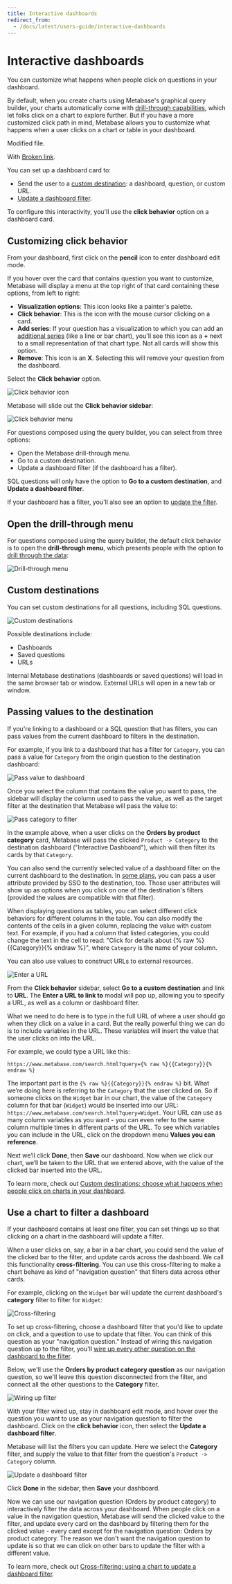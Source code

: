 ```yaml
---
title: Interactive dashboards
redirect_from:
  - /docs/latest/users-guide/interactive-dashboards
---
```


# Interactive dashboards

You can customize what happens when people click on questions in your dashboard.

By default, when you create charts using Metabase's graphical query builder, your charts automatically come with [drill-through capabilities](https://www.metabase.com/learn/metabase-basics/querying-and-dashboards/questions/drill-through), which let folks click on a chart to explore further. But if you have a more customized click path in mind, Metabase allows you to customize what happens when a user clicks on a chart or table in your dashboard.

Modified file.

With [Broken link](./broken.md).

You can set up a dashboard card to:

- Send the user to a [custom destination](#custom-destinations): a dashboard, question, or custom URL.
- [Update a dashboard filter](#use-a-chart-to-filter-a-dashboard).

To configure this interactivity, you'll use the **click behavior** option on a dashboard card.

## Customizing click behavior

From your dashboard, first click on the **pencil** icon to enter dashboard edit mode.

If you hover over the card that contains question you want to customize, Metabase will display a menu at the top right of that card containing these options, from left to right:

- **Visualization options**: This icon looks like a painter's palette.
- **Click behavior**: This is the icon with the mouse cursor clicking on a card.
- **Add series**: If your question has a visualization to which you can add an [additional series](./multiple-series.md) (like a line or bar chart), you'll see this icon as a **+** next to a small representation of that chart type. Not all cards will show this option.
- **Remove**: This icon is an **X**. Selecting this will remove your question from the dashboard.

Select the **Click behavior** option.

![Click behavior icon](./images/click-behavior-icon.png)

Metabase will slide out the **Click behavior sidebar**:

![Click behavior menu](./images/click-behavior-menu.png)

For questions composed using the query builder, you can select from three options:

- Open the Metabase drill-through menu.
- Go to a custom destination.
- Update a dashboard filter (if the dashboard has a filter).

SQL questions will only have the option to **Go to a custom destination**, and **Update a dashboard filter**.

If your dashboard has a filter, you'll also see an option to [update the filter](#use-a-chart-to-filter-a-dashboard).

## Open the drill-through menu

For questions composed using the query builder, the default click behavior is to open the **drill-through menu**, which presents people with the option to [drill through the data](https://www.metabase.com/learn/metabase-basics/querying-and-dashboards/questions/drill-through):

![Drill-through menu](./images/drill-through-menu.png)

## Custom destinations

You can set custom destinations for all questions, including SQL questions.

![Custom destinations](./images/custom-destination.png)

Possible destinations include:

- Dashboards
- Saved questions
- URLs

Internal Metabase destinations (dashboards or saved questions) will load in the same browser tab or window. External URLs will open in a new tab or window.

## Passing values to the destination

If you're linking to a dashboard or a SQL question that has filters, you can pass values from the current dashboard to filters in the destination.

For example, if you link to a dashboard that has a filter for `Category`, you can pass a value for `Category` from the origin question to the destination dashboard:

![Pass value to dashboard](./images/pass-value.png)

Once you select the column that contains the value you want to pass, the sidebar will display the column used to pass the value, as well as the target filter at the destination that Metabase will pass the value to:

![Pass category to filter](./images/pass-category-to-filter.png)

In the example above, when a user clicks on the **Orders by product category** card, Metabase will pass the clicked `Product -> Category` to the destination dashboard ("Interactive Dashboard"), which will then filter its cards by that `Category`.

You can also send the currently selected value of a dashboard filter on the current dashboard to the destination. In [some plans](https://www.metabase.com/pricing), you can pass a user attribute provided by SSO to the destination, too. Those user attributes will show up as options when you click on one of the destination's filters (provided the values are compatible with that filter).

When displaying questions as tables, you can select different click behaviors for different columns in the table. You can also modify the contents of the cells in a given column, replacing the value with custom text. For example, if you had a column that listed categories, you could change the text in the cell to read: "Click for details about {% raw %}{{Category}}{% endraw %}", where `Category` is the name of your column.

You can also use values to construct URLs to external resources.

![Enter a URL](./images/enter-a-url.png)

From the **Click behavior** sidebar, select **Go to a custom destination** and link to **URL**. The **Enter a URL to link to** modal will pop up, allowing you to specify a URL, as well as a column or dashboard filter.

What we need to do here is to type in the full URL of where a user should go when they click on a value in a card. But the really powerful thing we can do is to include variables in the URL. These variables will insert the value that the user clicks on into the URL.

For example, we could type a URL like this:

```
https://www.metabase.com/search.html?query={% raw %}{{Category}}{% endraw %}
```

The important part is the `{% raw %}{{Category}}{% endraw %}` bit. What we’re doing here is referring to the `Category` that the user clicked on. So if someone clicks on the `Widget` bar in our chart, the value of the `Category` column for that bar (`Widget`) would be inserted into our URL: `https://www.metabase.com/search.html?query=Widget`. Your URL can use as many column variables as you want - you can even refer to the same column multiple times in different parts of the URL. To see which variables you can include in the URL, click on the dropdown menu **Values you can reference**.

Next we’ll click **Done**, then **Save** our dashboard. Now when we click our chart, we’ll be taken to the URL that we entered above, with the value of the clicked bar inserted into the URL.

To learn more, check out [Custom destinations: choose what happens when people click on charts in your dashboard](https://www.metabase.com/learn/metabase-basics/querying-and-dashboards/dashboards/custom-destinations).

## Use a chart to filter a dashboard

If your dashboard contains at least one filter, you can set things up so that clicking on a chart in the dashboard will update a filter.

When a user clicks on, say, a bar in a bar chart, you could send the value of the clicked bar to the filter, and update cards across the dashboard. We call this functionality **cross-filtering**. You can use this cross-filtering to make a chart behave as kind of "navigation question" that filters data across other cards.

For example, clicking on the `Widget` bar will update the current dashboard's **category** filter to filter for `Widget`:

![Cross-filtering](./images/cross-filter.png)

To set up cross-filtering, choose a dashboard filter that you'd like to update on click, and a question to use to update that filter. You can think of this question as your "navigation question." Instead of wiring this navigation question up to the filter, you'll [wire up every other question on the dashboard to the filter](./filters.md).

Below, we'll use the **Orders by product category question** as our navigation question, so we'll leave this question disconnected from the filter, and connect all the other questions to the **Category** filter.

![Wiring up filter](./images/wiring-up-filter.png)

With your filter wired up, stay in dashboard edit mode, and hover over the question you want to use as your navigation question to filter the dashboard. Click on the **click behavior** icon, then select the **Update a dashboard filter**.

Metabase will list the filters you can update. Here we select the **Category** filter, and supply the value to that filter from the question's `Product -> Category` column.

![Update a dashboard filter](./images/update-a-dashboard-filter.png)

Click **Done** in the sidebar, then **Save** your dashboard.

Now we can use our navigation question (Orders by product category) to interactively filter the data across your dashboard. When people click on a value in the navigation question, Metabase will send the clicked value to the filter, and update every card on the dashboard by filtering them for the clicked value - every card except for the navigation question: Orders by product category. The reason we don't want the navigation question to update is so that we can click on other bars to update the filter with a different value.

To learn more, check out [Cross-filtering: using a chart to update a dashboard filter](https://www.metabase.com/learn/metabase-basics/querying-and-dashboards/dashboards/cross-filtering).
